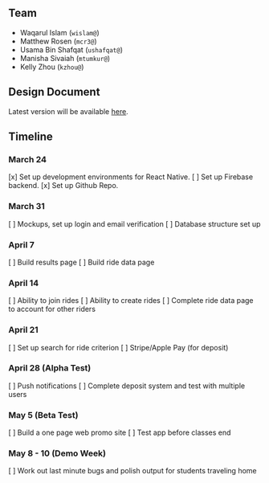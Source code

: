 ## Team
* Waqarul Islam (`wislam@`)
* Matthew Rosen (`mcr3@`)
* Usama Bin Shafqat (`ushafqat@`)
* Manisha Sivaiah (`mtumkur@`)
* Kelly Zhou (`kzhou@`)

## Design Document
Latest version will be available [here](docs/Design_Document.pdf).

## Timeline
### March 24
[x] Set up development environments for React Native. 
[ ] Set up Firebase backend. 
[x] Set up Github Repo.

### March 31
[ ] Mockups, set up login and email verification
[ ] Database structure set up

### April 7
[ ] Build results page
[ ] Build ride data page

### April 14
[ ] Ability to join rides
[ ] Ability to create rides
[ ] Complete ride data page to account for other riders

### April 21
[ ] Set up search for ride criterion
[ ] Stripe/Apple Pay (for deposit)

### April 28 (Alpha Test)
[ ] Push notifications
[ ] Complete deposit system and test with multiple users

### May 5 (Beta Test)
[ ] Build a one page web promo site
[ ] Test app before classes end

### May 8 - 10 (Demo Week)
[ ] Work out last minute bugs and polish output for students traveling home
